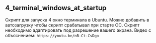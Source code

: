 4_terminal_windows_at_startup
-------------------
Скрипт для запуска 4 окно терминала в Ubuntu. Можно добавить в автозагрузку чтобы скрипт срабатывал при старте ОС.
Скрипт необходимо адаптировать под разрешение вашего экрана. 
Видео с объяснением:
`https://youtu.be/nB-Ct-CsDgo`
